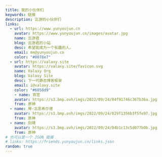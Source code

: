 ```yaml
---
title: 我的小伙伴们
keywords: 链接
description: 云游的小伙伴们
links:
  - url: https://www.yunyoujun.cn
    avatar: https://www.yunyoujun.cn/images/avatar.jpg
    name: 云游君
    blog: 云游君的小站
    desc: 希望能成为一个有趣的人。
    email: me@yunyoujun.cn
    color: "#0078e7"
  - url: https://valaxy.site
    avatar: https://valaxy.site/favicon.svg
    name: Valaxy Org
    blog: Valaxy Site
    desc: 下一代静态博客框架
    email: i@valaxy.site
    color: "#6058d9"
    - name: 宵宫
    avatar: https://s3.bmp.ovh/imgs/2022/09/24/04f91746c367b36a.jpg
    from: 原神
  - name: 琴·古恩希尔德
    avatar: https://s3.bmp.ovh/imgs/2022/09/24/029f1356b3f5fe97.jpg
    from: 原神
  - name: 刻晴
    avatar: https://s3.bmp.ovh/imgs/2022/09/24/04b1c13c5d077b0b.jpg
    from: 原神
# 也可以是一个 JSON 链接
# links: https://friends.yunyoujun.cn/links.json
random: true
---
```


<YunLinks :links="frontmatter.links" :random="frontmatter.random" />